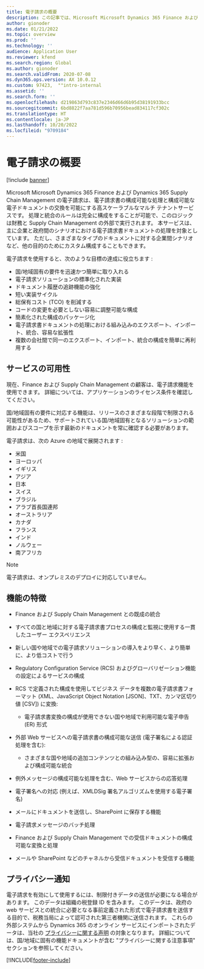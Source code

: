 ```yaml
---
title: 電子請求の概要
description: この記事では、Microsoft Microsoft Dynamics 365 Finance および Dynamics 365 Supply Chain Management における電子請求の概要を示します。
author: gionoder
ms.date: 01/21/2022
ms.topic: overview
ms.prod: ''
ms.technology: ''
audience: Application User
ms.reviewer: kfend
ms.search.region: Global
ms.author: gionoder
ms.search.validFrom: 2020-07-08
ms.dyn365.ops.version: AX 10.0.12
ms.custom: 97423,  ""intro-internal
ms.assetid: ''
ms.search.form: ''
ms.openlocfilehash: d219863d793c837e2346d66d6b95d38191933bcc
ms.sourcegitcommit: 6bd8822f7aa781d596b70956bead834117cf302c
ms.translationtype: HT
ms.contentlocale: ja-JP
ms.lasthandoff: 10/20/2022
ms.locfileid: "9709184"
---
```

# <a name="electronic-invoicing-overview"></a>電子請求の概要

[!include [banner](../includes/banner.md)]

Microsoft Microsoft Dynamics 365 Finance および Dynamics 365 Supply Chain Management の電子請求は、電子請求書の構成可能な処理と構成可能な電子ドキュメントの交換を可能にする高スケーラブルなマルチ テナントサービスです。 処理と統合のルールは完全に構成をすることが可能で、このロジックは財務と Supply Chain Management の外部で実行されます。 本サービスは、主に企業と政府間のシナリオにおける電子請求書ドキュメントの処理を対象としています。 ただし、さまざまなタイプのドキュメントに対する企業間シナリオなど、他の目的のためにカスタム構成することもできます。

電子請求を使用すると、次のような目標の達成に役立ちます :

- 国/地域固有の要件を迅速かつ簡単に取り入れる
- 電子請求ソリューションの標準化された実装
- ドキュメント履歴の追跡機能の強化
- 短い実装サイクル
- 総保有コスト (TCO) を削減する
- コードの変更を必要としない容易に調整可能な構成
- 簡素化された構成のパッケージ化
- 電子請求書ドキュメントの処理における組み込みのエクスポート、インポート、統合、容易な拡張性
- 複数の会社間で同一のエクスポート、インポート、統合の構成を簡単に再利用する

## <a name="service-availability"></a>サービスの可用性

現在、Finance および Supply Chain Management の顧客は、電子請求機能を使用できます。 詳細については、アプリケーションのライセンス条件を確認してください。

国/地域固有の要件に対応する機能は、リリースのさまざまな段階で制限される可能性があるため、サポートされている国/地域固有となるソリューションの範囲およびスコープを示す最新のドキュメントを常に確認する必要があります。

電子請求は、次の Azure の地域で展開されます :

- 米国
- ヨーロッパ
- イギリス
- アジア
- 日本
- スイス
- ブラジル
- アラブ首長国連邦
- オーストラリア
- カナダ
- フランス
- インド
- ノルウェー
- 南アフリカ

> [!NOTE]
> 電子請求は、オンプレミスのデプロイに対応していません。

## <a name="feature-highlights"></a>機能の特徴

- Finance および Supply Chain Management との既成の統合
- すべての国と地域に対する電子請求書プロセスの構成と監視に使用する一貫したユーザー エクスペリエンス
- 新しい国や地域での電子請求ソリューションの導入をより早く、より簡単に、より低コストで行う
- Regulatory Configuration Service (RCS) およびグローバリゼーション機能の設定によるサービスの構成
- RCS で定義された構成を使用してビジネス データを複数の電子請求書フォーマット (XML、JavaScript Object Notation \[JSON\]、TXT、カンマ区切り値 \[CSV\]) に変換:

    - 電子請求書変換の構成が使用できない国や地域で利用可能な電子申告 (ER) 形式

- 外部 Web サービスへの電子請求書の構成可能な送信 (電子署名による認証処理を含む):

    - さまざまな国や地域の追加コンテンツとの組み込み型の、容易に拡張および構成可能な統合

- 例外メッセージの構成可能な処理を含む、Web サービスからの応答処理
- 電子署名への対応 (例えば、XMLDSig 署名アルゴリズムを使用する電子署名)
- メールにドキュメントを送信し、SharePoint に保存する機能
- 電子請求メッセージのバッチ処理
- Finance および Supply Chain Management での受信ドキュメントの構成可能な変換と処理
- メールや SharePoint などのチャネルから受信ドキュメントを受信する機能

## <a name="privacy-notice"></a>プライバシー通知

電子請求を有効にして使用するには、制限付きデータの送信が必要になる場合があります。 このデータは組織の税登録 ID を含みます。 このデータは、政府の web サービスとの統合に必要となる事前定義された形式で電子請求書を送信する目的で、税務当局によって認可された第三者機関に送信されます。 これらの外部システムから Dynamics 365 のオンライン サービスにインポートされたデータは、当社の [プライバシーに関する声明](https://go.microsoft.com/fwlink/?LinkId=512132) の対象となります。 詳細については、国/地域に固有の機能ドキュメントが含む "プライバシーに関する注意事項" セクションを参照してください。

[!INCLUDE[footer-include](../../includes/footer-banner.md)]
